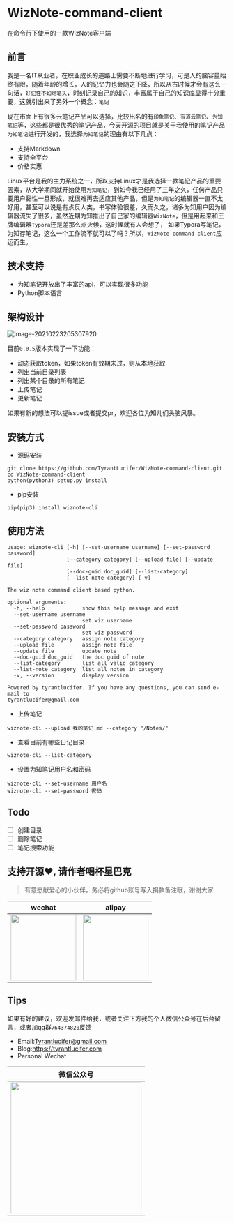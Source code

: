 # WizNote-command-client
在命令行下使用的一款WizNote客户端

## 前言
我是一名IT从业者，在职业成长的道路上需要不断地进行学习，可是人的脑容量始终有限，随着年龄的增长，人的记忆力也会随之下降，所以从古时候才会有这么一句话，`好记性不如烂笔头`，时刻记录自己的知识，丰富属于自己的知识库显得十分重要，这就引出来了另外一个概念：`笔记`

现在市面上有很多云笔记产品可以选择，比较出名的有`印象笔记`、`有道云笔记`、`为知笔记`等，这些都是很优秀的笔记产品，今天开源的项目就是关于我使用的笔记产品`为知笔记`进行开发的，我选择`为知笔记`的理由有以下几点：

- 支持Markdown
- 支持全平台
- 价格实惠

Linux平台是我的主力系统之一，所以支持Linux才是我选择一款笔记产品的重要因素，从大学期间就开始使用`为知笔记`，到如今我已经用了三年之久，任何产品只要用户黏性一旦形成，就很难再去适应其他产品，但是`为知笔记`的编辑器一直不太好用，甚至可以说是有点反人类，书写体验很差，久而久之，诸多为知用户因为编辑器流失了很多，虽然近期为知推出了自己家的编辑器`WizNote`，但是用起来和王牌编辑器`Typora`还是差那么点火候，这时候就有人会想了，
如果Typora写笔记，为知存笔记，这么一个工作流不就可以了吗？所以，`WizNote-command-client`应运而生。

## 技术支持

- 为知笔记开放出了丰富的api，可以实现很多功能
- Python脚本语言

## 架构设计

![image-20210223205307920](https://cdn.jsdelivr.net/gh/TyrantLucifer/MyImageRepository/img/image-20210223205307920.png)

目前`0.0.5`版本实现了一下功能：
- 动态获取token，如果token有效期未过，则从本地获取
- 列出当前目录列表
- 列出某个目录的所有笔记
- 上传笔记
- 更新笔记

如果有新的想法可以提issue或者提交pr，欢迎各位为知儿们头脑风暴。

## 安装方式

- 源码安装

```shell
git clone https://github.com/TyrantLucifer/WizNote-command-client.git
cd WizNote-command-client
python(python3) setup.py install
```

- pip安装

```shell
pip(pip3) install wiznote-cli 
```

## 使用方法

```
usage: wiznote-cli [-h] [--set-username username] [--set-password password]
                   [--category category] [--upload file] [--update file]
                   [--doc-guid doc_guid] [--list-category]
                   [--list-note category] [-v]

The wiz note command client based python.

optional arguments:
  -h, --help            show this help message and exit
  --set-username username
                        set wiz username
  --set-password password
                        set wiz password
  --category category   assign note category
  --upload file         assign note file
  --update file         update note
  --doc-guid doc_guid   the doc guid of note
  --list-category       list all valid category
  --list-note category  list all notes in category
  -v, --version         display version

Powered by tyrantlucifer. If you have any questions, you can send e-mail to
tyrantlucifer@gmail.com
```

- 上传笔记

```shell
wiznote-cli --upload 我的笔记.md --category "/Notes/"
```

- 查看目前有哪些日记目录

```shell
wiznote-cli --list-category
```

- 设置为知笔记用户名和密码

```shell
wiznote-cli --set-username 用户名
wiznote-cli --set-password 密码
```

## Todo

- [ ] 创建目录
- [ ] 删除笔记
- [ ] 笔记搜索功能

## 支持开源:heart:, 请作者喝杯星巴克

> 有意愿献爱心的小伙伴，务必将github账号写入捐款备注哦，谢谢大家

| wechat                                                       | alipay                                                       |
| ------------------------------------------------------------ | ------------------------------------------------------------ |
| <a href='#支持开源'><img src="https://cdn.jsdelivr.net/gh/TyrantLucifer/MyImageRepository/img/wechat-pay.png" height="150" width="150" /></a> | <a href='#支持开源'><img src="https://cdn.jsdelivr.net/gh/TyrantLucifer/MyImageRepository/img/alipay.jpg" height="150" width="150" /></a> |

## Tips

如果有好的建议，欢迎发邮件给我，或者关注下方我的个人微信公众号在后台留言，或者加qq群`764374820`反馈

- Email:Tyrantlucifer@gmail.com 
- Blog:https://tyrantlucifer.com
- Personal Wechat

| 微信公众号                                                   |
| ------------------------------------------------------------ |
| <a href='#Tips'><img src="https://cdn.jsdelivr.net/gh/TyrantLucifer/MyImageRepository/img/wechat.jpg" height="300" width="300" /></a> |

